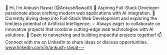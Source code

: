 👋 Hi, I’m Ankush Rawat (@AnkushRawat0)
🌟 Aspiring Full-Stack Developer passionate about crafting modern web applications with AI integration.
🌱 Currently diving deep into Full-Stack Web Development and exploring the limitless potential of Artificial Intelligence.
💡 Always eager to collaborate on innovative projects that combine cutting-edge web technologies with AI solutions.
🤝 Open to networking and building impactful projects together!
📫 Connect with me on LinkedIn to share ideas or discuss opportunities.
www.linkedin.com/in/ankush-rawat---
<!---
AnkushRawat0/AnkushRawat0 is a ✨ special ✨ repository because its `README.md` (this file) appears on your GitHub profile.
You can click the Preview link to take a look at your changes.
--->
